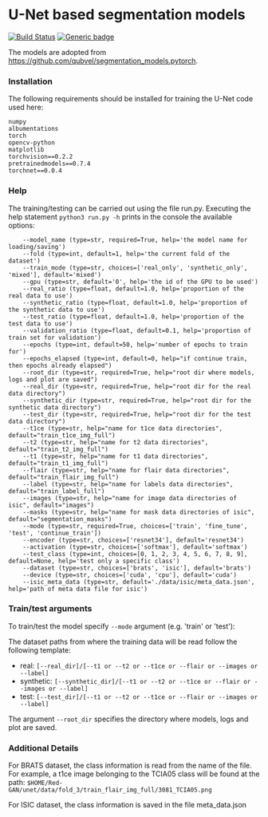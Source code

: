 # U-Net based segmentation models
[![Build Status](https://travis-ci.com/qubvel/segmentation_models.pytorch.svg?branch=master)](https://travis-ci.com/qubvel/segmentation_models.pytorch) [![Generic badge](https://img.shields.io/badge/License-MIT-<COLOR>.svg)](https://shields.io/)

The models are adopted from https://github.com/qubvel/segmentation_models.pytorch.

### Installation

The following requirements should be installed for training the U-Net code used here:
```scipy
numpy
albumentations
torch
opencv-python
matplotlib
torchvision==0.2.2
pretrainedmodels==0.7.4
torchnet==0.0.4
```

### Help

The training/testing can be carried out using the file run.py. Executing the help statement `python3 run.py -h` prints in the console the available options:

```
    --model_name (type=str, required=True, help='the model name for loading/saving')
    --fold (type=int, default=1, help='the current fold of the dataset')
    --train_mode (type=str, choices=['real_only', 'synthetic_only', 'mixed'], default='mixed')
    --gpu (type=str, default='0', help='the id of the GPU to be used')
    --real_ratio (type=float, default=1.0, help='proportion of the real data to use')
    --synthetic_ratio (type=float, default=1.0, help='proportion of the synthetic data to use')
    --test_ratio (type=float, default=1.0, help='proportion of the test data to use')
    --validation_ratio (type=float, default=0.1, help='proportion of train set for validation')
    --epochs (type=int, default=50, help='number of epochs to train for')
    --epochs_elapsed (type=int, default=0, help="if continue train, then epochs already elapsed")
    --root_dir (type=str, required=True, help="root dir where models, logs and plot are saved")
    --real_dir (type=str, required=True, help="root dir for the real data directory")
    --synthetic_dir (type=str, required=True, help="root dir for the synthetic data directory")
    --test_dir (type=str, required=True, help="root dir for the test data directory")
    --t1ce (type=str, help="name for t1ce data directories", default="train_t1ce_img_full")
    --t2 (type=str, help="name for t2 data directories", default="train_t2_img_full")
    --t1 (type=str, help="name for t1 data directories", default="train_t1_img_full")
    --flair (type=str, help="name for flair data directories", default="train_flair_img_full")
    --label (type=str, help="name for labels data directories", default="train_label_full")
    --images (type=str, help="name for image data directories of isic", default="images")
    --masks (type=str, help="name for mask data directories of isic", default="segmentation_masks")
    --mode (type=str, required=True, choices=['train', 'fine_tune', 'test', 'continue_train'])
    --encoder (type=str, choices=['resnet34'], default='resnet34')
    --activation (type=str, choices=['softmax'], default='softmax')
    --test_class (type=int, choices=[0, 1, 2, 3, 4, 5, 6, 7, 8, 9], default=None, help='test only a specific class')
    --dataset (type=str, choices=['brats', 'isic'], default='brats')
    --device (type=str, choices=['cuda', 'cpu'], default='cuda')
    --isic_meta_data (type=str, default='./data/isic/meta_data.json', help='path of meta data file for isic')
```

### Train/test arguments

To train/test the model specify `--mode` argument (e.g. 'train' or 'test'):

The dataset paths from where the training data will be read follow the following template:

* real: `[--real_dir]/[--t1 or --t2 or --t1ce or --flair or --images or --label]`
* synthetic: `[--synthetic_dir]/[--t1 or --t2 or --t1ce or --flair or --images or --label]`
* test: `[--test_dir]/[--t1 or --t2 or --t1ce or --flair or --images or --label]`

The argument `--root_dir` specifies the directory where models, logs and plot are saved.

### Additional Details
For BRATS dataset, the class information is read from the name of the file. For example, a t1ce image belonging to the TCIA05 class will be found at the path:
`$HOME/Red-GAN/unet/data/fold_3/train_flair_img_full/3081_TCIA05.png`

For ISIC dataset, the class information is saved in the file meta_data.json
